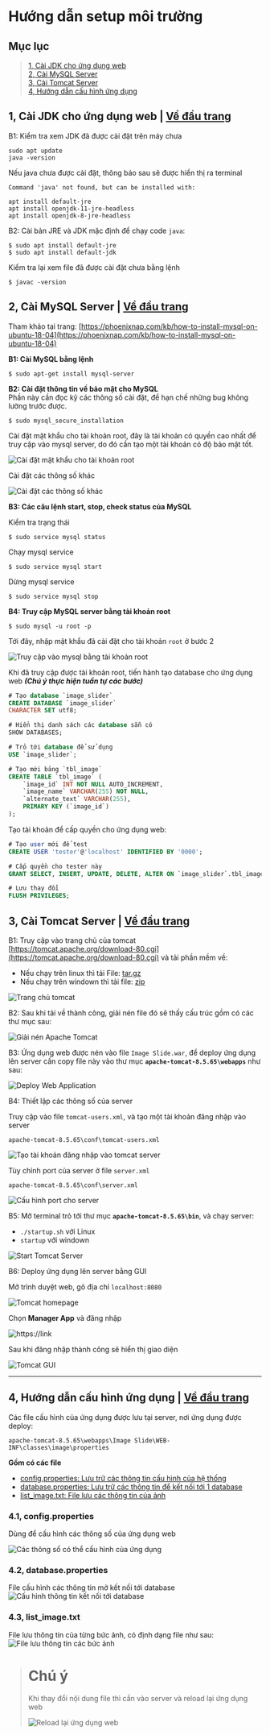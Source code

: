 # Hướng dẫn setup môi trường

## Mục lục

> [1, Cài JDK cho ứng dụng web](#1-cài-jdk-cho-ứng-dụng-web)<br>
> [2, Cài MySQL Server](#2-cài-mysql-server)<br>
> [3, Cài Tomcat Server](#3-cài-tomcat-server)<br>
> [4, Hướng dẫn cấu hình ứng dụng](#4-hướng-dẫn-cấu-hình-ứng-dụng)

## 1, Cài JDK cho ứng dụng web | [Về đầu trang](#)

B1: Kiểm tra xem JDK đã được cài đặt trên máy chưa

```terminal
sudo apt update
java -version
```
Nếu java chưa được cài đặt, thông báo sau sẽ được hiển thị ra terminal
```
Command 'java' not found, but can be installed with:

apt install default-jre
apt install openjdk-11-jre-headless
apt install openjdk-8-jre-headless
```

B2: Cài bản JRE và JDK mặc định để chạy code `java`:

```terminal
$ sudo apt install default-jre
$ sudo apt install default-jdk
```

Kiểm tra lại xem file đã được cài đặt chưa bằng lệnh

```terminal
$ javac -version
```

## 2, Cài MySQL Server | [Về đầu trang](#)

Tham khảo tại trang: [https://phoenixnap.com/kb/how-to-install-mysql-on-ubuntu-18-04](https://phoenixnap.com/kb/how-to-install-mysql-on-ubuntu-18-04)

**B1: Cài MySQL bằng lệnh**

```terminal
$ sudo apt-get install mysql-server
```
**B2: Cài đặt thông tin về bảo mật cho MySQL** <br>
Phần này cần đọc kỹ các thông số cài đặt, để hạn chế những bug không lường trước được.
```terminal
$ sudo mysql_secure_installation
```
Cài đặt mật khẩu cho tài khoản root, đây là tài khoản có quyền cao nhất để truy cập vào mysql server, do đó cần tạo một tài khoản có độ bảo mật tốt.

![Cài đặt mật khẩu cho tài khoản root](images/set-root-password.png)

Cài đặt các thông số khác

![Cài đặt các thông số khác](images/mysql-security-settings.png)

**B3: Các câu lệnh start, stop, check status của MySQL**

Kiểm tra trạng thái 
```terminal
$ sudo service mysql status
```

Chạy mysql service
```terminal
$ sudo service mysql start
```

Dừng mysql service
```terminal
$ sudo service mysql stop
```

**B4: Truy cập MySQL server bằng tài khoản root**

```terminal
$ sudo mysql -u root -p
```

Tới đây, nhập mật khẩu đã cài đặt cho tài khoản `root` ở bước 2

![Truy cập vào mysql bằng tài khoản root](images/access-mysql-shell.png)

Khi đã truy cập được tài khoản root, tiến hành tạo database cho ứng dụng web ***(Chú ý thực hiện tuần tự các bước)***

```SQL
# Tạo database `image_slider`
CREATE DATABASE `image_slider` 
CHARACTER SET utf8;

# Hiển thị danh sách các database sẵn có
SHOW DATABASES;

# Trỏ tới database để sử dụng
USE `image_slider`;

# Tạo mới bảng `tbl_image`
CREATE TABLE `tbl_image` (
    `image_id` INT NOT NULL AUTO_INCREMENT,
    `image_name` VARCHAR(255) NOT NULL,
    `alternate_text` VARCHAR(255),
    PRIMARY KEY (`image_id`)
);
```

Tạo tài khoản để cấp quyền cho ứng dụng web:

```SQL
# Tạo user mới để test
CREATE USER 'tester'@'localhost' IDENTIFIED BY '0000';

# Cấp quyền cho tester này
GRANT SELECT, INSERT, UPDATE, DELETE, ALTER ON `image_slider`.tbl_image TO 'tester'@'localhost';

# Lưu thay đổi
FLUSH PRIVILEGES;
```

## 3, Cài Tomcat Server | [Về đầu trang](#)

B1: Truy cập vào trang chủ của tomcat [https://tomcat.apache.org/download-80.cgi](https://tomcat.apache.org/download-80.cgi) và tải phần mềm về:

- Nếu chạy trên linux thì tải File: [tar.gz](https://tomcat.apache.org/download-80.cgi)<br>
- Nếu chạy trên windown thì tải file: [zip](https://tomcat.apache.org/download-80.cgi)

![Trang chủ tomcat](images/Apache%20Tomcat%20Download.png)

B2: Sau khi tải về thành công, giải nén file đó sẽ thấy cấu trúc gồm có các thư mục sau:

![Giải nén Apache Tomcat](images/Unzip%20Apache%20Tomcat.png)

B3: Ứng dụng web được nén vào file `Image Slide.war`, để deploy ứng dụng lên server cần copy file này vào thư mục **`apache-tomcat-8.5.65\webapps`** như sau:

![Deploy Web Application](images/Deploy%20Web%20Application.png)

B4: Thiết lập các thông số của server

Truy cập vào file `tomcat-users.xml`, và tạo một tài khoản đăng nhập vào server
```
apache-tomcat-8.5.65\conf\tomcat-users.xml
```

![Tạo tài khoản đăng nhập vào tomcat server](images/tomcat-user.png)

Tùy chỉnh port của server ở file `server.xml`
```
apache-tomcat-8.5.65\conf\server.xml
```

![Cấu hình port cho server](images/tomcat-config-port.png)

B5: Mở terminal trỏ tới thư mục **`apache-tomcat-8.5.65\bin`**, và chạy server:
- `./startup.sh` với Linux
- `startup` với windown

![Start Tomcat Server](images/Start%20Tomcat%20Server.png)

B6: Deploy ứng dụng lên server bằng GUI

Mở trình duyệt web, gõ địa chỉ `localhost:8080`

![Tomcat homepage](images/tomcat-homepage.png)

Chọn **Manager App** và đăng nhập

![https://link](images/tomcat-login.png)

Sau khi đăng nhập thành công sẽ hiển thị giao diện

![Tomcat GUI](images/tomcat-gui.png)



---
## 4, Hướng dẫn cấu hình ứng dụng | [Về đầu trang](#)

Các file cấu hình của ứng dụng được lưu tại server, nơi ứng dụng được deploy: 

```
apache-tomcat-8.5.65\webapps\Image Slide\WEB-INF\classes\image\properties
```

**Gồm có các file**
- [config.properties: Lưu trữ các thông tin cấu hình của hệ thống](#41-configproperties)
- [database.properties: Lưu trữ các thông tin để kết nối tới 1 database](#42-databaseproperties)
- [list_image.txt: File lưu các thông tin của ảnh](#43-list_imagetxt)

### 4.1, config.properties

Dùng để cấu hình các thông số của ứng dụng web

![Các thông số có thể cấu hình của ứng dụng](images/config-properties.png)

### 4.2, database.properties

File cấu hình các thông tin mở kết nối tới database
![Cấu hình thông tin kết nối tới database](images/database-properties.png)

### 4.3, list_image.txt

File lưu thông tin của từng bức ảnh, có định dạng file như sau:
![File lưu thông tin các bức ảnh](images/list_image-txt.png)


> # Chú ý
> Khi thay đổi nội dung file thì cần vào server và reload lại ứng dụng web
>
> ![Reload lại ứng dụng web](images/tomcat-reload-application.png)

